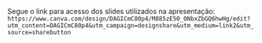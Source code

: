 Segue o link para acesso dos slides utilizados na apresentação:
```https://www.canva.com/design/DAGICmC80p4/M885zE50_ONbxZbGQ6hwHg/edit?utm_content=DAGICmC80p4&utm_campaign=designshare&utm_medium=link2&utm_source=sharebutton```
